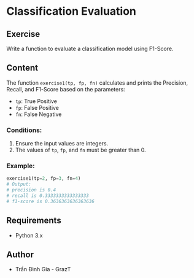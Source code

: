 # Classification Evaluation

## Exercise

Write a function to evaluate a classification model using F1-Score.

## Content

The function `exercise1(tp, fp, fn)` calculates and prints the Precision, Recall, and F1-Score based on the parameters:
- `tp`: True Positive
- `fp`: False Positive
- `fn`: False Negative

### Conditions:
1. Ensure the input values are integers.
2. The values of `tp`, `fp`, and `fn` must be greater than 0.

### Example:
```python
exercise1(tp=2, fp=3, fn=4)
# Output:
# precision is 0.4
# recall is 0.3333333333333333
# f1-score is 0.3636363636363636
```

## Requirements

- Python 3.x

## Author

- Trần Đình Gia - GrazT
